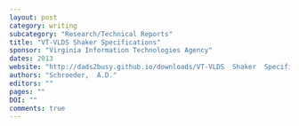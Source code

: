 ```yaml
---
layout: post
category: writing
subcategory: "Research/Technical Reports"
title: "VT-VLDS Shaker Specifications"
sponsor: "Virginia Information Technologies Agency"
dates: 2013
website: "http://dads2busy.github.io/downloads/VT-VLDS  Shaker  Specifications v2.pdf"
authors: "Schroeder,  A.D."
editors: ""
pages: ""
DOI: ""
comments: true
---
```


